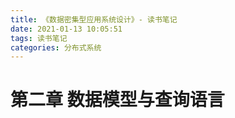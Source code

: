 ```yaml
---
title: 《数据密集型应用系统设计》- 读书笔记
date: 2021-01-13 10:05:51
tags: 读书笔记
categories: 分布式系统
---
```


# 第二章 数据模型与查询语言


